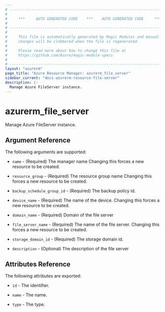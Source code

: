 ```yaml
---
# ----------------------------------------------------------------------------
#
#     ***     AUTO GENERATED CODE    ***    AUTO GENERATED CODE     ***
#
# ----------------------------------------------------------------------------
#
#     This file is automatically generated by Magic Modules and manual
#     changes will be clobbered when the file is regenerated.
#
#     Please read more about how to change this file at
#     https://github.com/Azure/magic-module-specs
#
# ----------------------------------------------------------------------------
layout: "azurerm"
page_title: "Azure Resource Manager: azurerm_file_server"
sidebar_current: "docs-azurerm-resource-file-server"
description: |-
  Manage Azure FileServer instance.
---
```


# azurerm_file_server

Manage Azure FileServer instance.


## Argument Reference

The following arguments are supported:

* `name` - (Required) The manager name Changing this forces a new resource to be created.

* `resource_group` - (Required) The resource group name Changing this forces a new resource to be created.

* `backup_schedule_group_id` - (Required) The backup policy id.

* `device_name` - (Required) The name of the device. Changing this forces a new resource to be created.

* `domain_name` - (Required) Domain of the file server

* `file_server_name` - (Required) The name of the file server. Changing this forces a new resource to be created.

* `storage_domain_id` - (Required) The storage domain id.

* `description` - (Optional) The description of the file server

## Attributes Reference

The following attributes are exported:

* `id` - The identifier.

* `name` - The name.

* `type` - The type.
